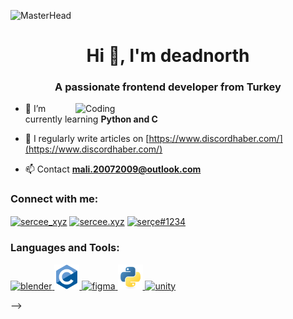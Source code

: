 ![MasterHead](https://media.tenor.com/Mrp6FyDvAqcAAAAC/hadi-one-piece.gif)
<h1 align="center">Hi 👋, I'm deadnorth</h1>
<h3 align="center">A passionate frontend developer from Turkey</h3>
<img align="right" alt="Coding" width="400" src="https://media.tenor.com/0-q7DS0GktMAAAAd/tamaki-amajiki-tamaki.gif">

- 🌱 I’m currently learning **Python and C**

- 📝 I regularly write articles on [https://www.discordhaber.com/](https://www.discordhaber.com/)

- 📫 Contact **mali.20072009@outlook.com**

<h3 align="left">Connect with me:</h3>
<p align="left">
<a href="https://twitter.com/sercee_xyz" target="blank"><img align="center" src="https://raw.githubusercontent.com/rahuldkjain/github-profile-readme-generator/master/src/images/icons/Social/twitter.svg" alt="sercee_xyz" height="30" width="40" /></a>
<a href="https://instagram.com/sercee.xyz" target="blank"><img align="center" src="https://raw.githubusercontent.com/rahuldkjain/github-profile-readme-generator/master/src/images/icons/Social/instagram.svg" alt="sercee.xyz" height="30" width="40" /></a>
<a href="https://discord.gg/serçe#1234" target="blank"><img align="center" src="https://raw.githubusercontent.com/rahuldkjain/github-profile-readme-generator/master/src/images/icons/Social/discord.svg" alt="serçe#1234" height="30" width="40" /></a>
</p>

<h3 align="left">Languages and Tools:</h3>
<p align="left"> <a href="https://www.blender.org/" target="_blank" rel="noreferrer"> <img src="https://download.blender.org/branding/community/blender_community_badge_white.svg" alt="blender" width="40" height="40"/> </a> <a href="https://www.cprogramming.com/" target="_blank" rel="noreferrer"> <img src="https://raw.githubusercontent.com/devicons/devicon/master/icons/c/c-original.svg" alt="c" width="40" height="40"/> </a> <a href="https://www.figma.com/" target="_blank" rel="noreferrer"> <img src="https://www.vectorlogo.zone/logos/figma/figma-icon.svg" alt="figma" width="40" height="40"/> </a> <a href="https://www.python.org" target="_blank" rel="noreferrer"> <img src="https://raw.githubusercontent.com/devicons/devicon/master/icons/python/python-original.svg" alt="python" width="40" height="40"/> </a> <a href="https://unity.com/" target="_blank" rel="noreferrer"> <img src="https://www.vectorlogo.zone/logos/unity3d/unity3d-icon.svg" alt="unity" width="40" height="40"/> </a> </p>
-->
